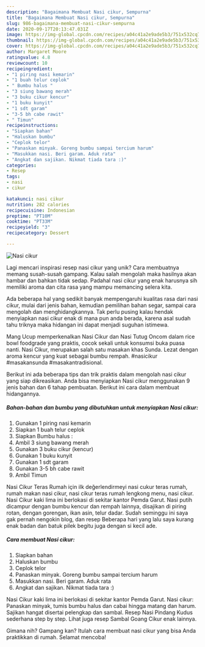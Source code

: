 ```yaml
---
description: "Bagaimana Membuat Nasi cikur, Sempurna"
title: "Bagaimana Membuat Nasi cikur, Sempurna"
slug: 986-bagaimana-membuat-nasi-cikur-sempurna
date: 2020-09-17T20:13:47.031Z
image: https://img-global.cpcdn.com/recipes/a04c41a2e9ade5b3/751x532cq70/nasi-cikur-foto-resep-utama.jpg
thumbnail: https://img-global.cpcdn.com/recipes/a04c41a2e9ade5b3/751x532cq70/nasi-cikur-foto-resep-utama.jpg
cover: https://img-global.cpcdn.com/recipes/a04c41a2e9ade5b3/751x532cq70/nasi-cikur-foto-resep-utama.jpg
author: Margaret Moore
ratingvalue: 4.8
reviewcount: 10
recipeingredient:
- "1 piring nasi kemarin"
- "1 buah telur ceplok"
- " Bumbu halus "
- "3 siung bawang merah"
- "3 buku cikur kencur"
- "1 buku kunyit"
- "1 sdt garam"
- "3-5 bh cabe rawit"
- " Timun"
recipeinstructions:
- "Siapkan bahan"
- "Haluskan bumbu"
- "Ceplok telor"
- "Panaskan minyak. Goreng bumbu sampai tercium harum"
- "Masukkan nasi. Beri garam. Aduk rata"
- "Angkat dan sajikan. Nikmat tiada tara :)"
categories:
- Resep
tags:
- nasi
- cikur

katakunci: nasi cikur 
nutrition: 282 calories
recipecuisine: Indonesian
preptime: "PT10M"
cooktime: "PT33M"
recipeyield: "3"
recipecategory: Dessert

---
```



![Nasi cikur](https://img-global.cpcdn.com/recipes/a04c41a2e9ade5b3/751x532cq70/nasi-cikur-foto-resep-utama.jpg)

Lagi mencari inspirasi resep nasi cikur yang unik? Cara membuatnya memang susah-susah gampang. Kalau salah mengolah maka hasilnya akan hambar dan bahkan tidak sedap. Padahal nasi cikur yang enak harusnya sih memiliki aroma dan cita rasa yang mampu memancing selera kita.

Ada beberapa hal yang sedikit banyak mempengaruhi kualitas rasa dari nasi cikur, mulai dari jenis bahan, kemudian pemilihan bahan segar, sampai cara mengolah dan menghidangkannya. Tak perlu pusing kalau hendak menyiapkan nasi cikur enak di mana pun anda berada, karena asal sudah tahu triknya maka hidangan ini dapat menjadi suguhan istimewa.

Mang Ucup memperkenalkan Nasi Cikur dan Nasi Tutug Oncom dalam rice bowl foodgrade yang praktis, cocok sekali untuk konsumsi buka puasa nanti. Nasi Cikur, merupakan salah satu masakan khas Sunda. Lezat dengan aroma kencur yang kuat sebagai bumbu rempah. #nasicikur #masakansunda #masakantradisional.


Berikut ini ada beberapa tips dan trik praktis dalam mengolah nasi cikur yang siap dikreasikan. Anda bisa menyiapkan Nasi cikur menggunakan 9 jenis bahan dan 6 tahap pembuatan. Berikut ini cara dalam membuat hidangannya.

<!--inarticleads1-->

##### Bahan-bahan dan bumbu yang dibutuhkan untuk menyiapkan Nasi cikur:

1. Gunakan 1 piring nasi kemarin
1. Siapkan 1 buah telur ceplok
1. Siapkan  Bumbu halus :
1. Ambil 3 siung bawang merah
1. Gunakan 3 buku cikur (kencur)
1. Gunakan 1 buku kunyit
1. Gunakan 1 sdt garam
1. Gunakan 3-5 bh cabe rawit
1. Ambil  Timun


Nasi Cikur Teras Rumah için ilk değerlendirmeyi nasi cukur teras rumah, rumah makan nasi cikur, nasi cikur teras rumah lengkong menu, nasi cikur. Nasi Cikur kaki lima ini berlokasi di sekitar kantor Pemda Garut. Nasi putih dicampur dengan bumbu kencur dan rempah lainnya, disajikan di piring rotan, dengan gorengan, ikan asin, telur dadar. Sudah seminggu ini saya gak pernah nengokin blog, dan resep Beberapa hari yang lalu saya kurang enak badan dan batuk pilek begitu juga dengan si kecil ade. 

<!--inarticleads2-->

##### Cara membuat Nasi cikur:

1. Siapkan bahan
1. Haluskan bumbu
1. Ceplok telor
1. Panaskan minyak. Goreng bumbu sampai tercium harum
1. Masukkan nasi. Beri garam. Aduk rata
1. Angkat dan sajikan. Nikmat tiada tara :)


Nasi Cikur kaki lima ini berlokasi di sekitar kantor Pemda Garut. Nasi cikur: Panaskan minyak, tumis bumbu halus dan cabai hingga matang dan harum. Sajikan hangat disertai pelengkap dan sambal. Resep Nasi Pindang Kudus sederhana step by step. Lihat juga resep Sambal Goang Cikur enak lainnya. 

Gimana nih? Gampang kan? Itulah cara membuat nasi cikur yang bisa Anda praktikkan di rumah. Selamat mencoba!
